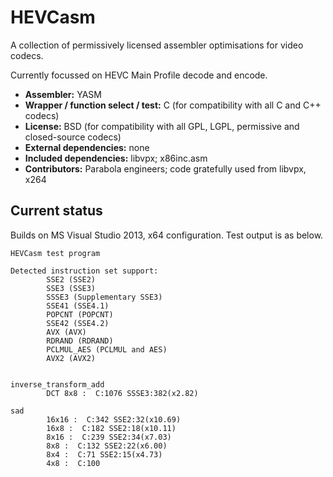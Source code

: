 HEVCasm
=======

A collection of permissively licensed assembler optimisations for video codecs.

Currently focussed on HEVC Main Profile decode and encode.

* **Assembler:** YASM
* **Wrapper / function select / test:** C (for compatibility with all C and C++ codecs)
* **License:** BSD (for compatibility with all GPL, LGPL, permissive and closed-source codecs)
* **External dependencies:** none
* **Included dependencies:** libvpx; x86inc.asm
* **Contributors:** Parabola engineers; code gratefully used from libvpx, x264

Current status
--------------

Builds on MS Visual Studio 2013, x64 configuration. Test output is as below. 

```
HEVCasm test program

Detected instruction set support:
        SSE2 (SSE2)
        SSE3 (SSE3)
        SSSE3 (Supplementary SSE3)
        SSE41 (SSE4.1)
        POPCNT (POPCNT)
        SSE42 (SSE4.2)
        AVX (AVX)
        RDRAND (RDRAND)
        PCLMUL_AES (PCLMUL and AES)
        AVX2 (AVX2)


inverse_transform_add
        DCT 8x8 :  C:1076 SSSE3:382(x2.82)

sad
        16x16 :  C:342 SSE2:32(x10.69)
        16x8 :  C:182 SSE2:18(x10.11)
        8x16 :  C:239 SSE2:34(x7.03)
        8x8 :  C:132 SSE2:22(x6.00)
        8x4 :  C:71 SSE2:15(x4.73)
        4x8 :  C:100
```



